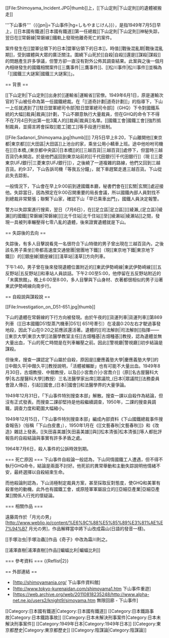 [[File:Shimoyama_Incident.JPG|thumb]]上，[[下山定則|下山定則]]的遺體被搬走]]

'''下山事件'''（{{jpn|j=下山事件|hg=しもやまじけん}}），是指1949年7月5日早上，[[日本國有鐵道|日本國有鐵道]]第一任總裁[[下山定則|下山定則]]神秘失踪，翌日在[[常磐線|常磐線]]鐵軌上發現他離奇死亡的案件。

案件發生在[[盟軍佔領下的日本|盟軍佔領下的日本]]，時值[[戰後混亂期|戰後混亂期]]，受到媒體與大眾的廣泛關注。圍繞下山死於[[自殺|自殺]]還是[[謀殺|謀殺]]的問題產生許多爭議，但警方卻一直沒有對外公佈其調查結果。此案與之後一個月內相继發生的國鐵相關案件[[三鷹事件|三鷹事件]]、[[松川事件|松川事件]]並稱為「[[國鐵三大謎案|國鐵三大謎案]]」。

== 背景 ==

[[下山定則|下山定則]]出身於[[運輸省|運輸省]]官僚。1949年6月1日，原是運輸次官的下山被任命為第一任國鐵總裁。在「[[道奇計劃|道奇計劃]]」的指導下，下山一上任就遇到了[[駐日盟軍總司令部|駐日盟軍總司令部]]（GHQ）下令對國鐵系統的大幅[[裁員|裁員]]計劃，下山不願意執行大量裁員，但在GHQ的命令下不得不在7月4日列出第一批3萬人的[[裁員|裁員]]名單。[[國鐵工會|國鐵工會]]強烈抵制裁員，並揚言將會採取[[罷工|罷工]]等手段進行抵制。

[[File:Sadanori_Shimoyama.jpg|thumb]]]]
7月5日早上8:20，下山離開他[[東京都|東京都]][[大田區|大田區]]上池台的家，乘坐公用小轎車上班。途中他吩咐司機在[[日本橋_(東京都中央區)|日本橋]]的[[三越百貨|三越百貨]]處停下，但當時三越百貨仍未開店。於是他們返回到東京站前的[[千代田銀行|千代田銀行]]（現 [[三菱東京UFJ銀行|三菱東京UFJ銀行]]），之後繞了一道複雜的路線，他們又回到三越百貨。約9:37，下山告訴司機「等我五分鐘」，就下車趕緊走進三越百貨。下山從此失去踪影。

一般情況下，下山會在早上9:00前到達國鐵本廳，秘書們會在[[玄關|玄關]]處迎接他。失踪當日，因為預定在9:00召開重要的局長會議，所以國鐵內部人員對找不到總裁非常緊張；聯繫下山家，確認下山「早已乘車出門」，國鐵人員決定報警。

警方以失踪案進行搜索，翌日（7月6日），在[[足立區|足立區]][[綾瀨_(足立區)|綾瀨]]的國鐵[[常磐線|常磐線]][[北千住站|北千住站]]至[[綾瀨站|綾瀨站]]之間，發現一具被列車輾壓得七零八亂的遺體，後來證實遺體就是下山。

== 失踪後的去向 ==

失踪後，有多人目擊說看見一名很符合下山特徵的男子曾出現在三越百貨內，之後該名男子乘坐[[帝都高速度交通營團|營團地下鐵]]（現[[東京地下鐵|東京地下鐵]]）的[[銀座線|銀座線]][[淺草站|淺草]]方向列車。

下午1:40，男子曾在後來發現遺體位置附近的[[東武伊勢崎線|東武伊勢崎線]][[五反野站|五反野站]]和車站人員談話。下午2:00至5:00，他停留在五反野站附近的「末廣旅館」。晚上6:00至8:00，多人目擊與下山身材、衣著都很相似的男子沿著東武伊勢崎線向南步行。

== 自殺說與謀殺說 ==

[[File:Investigation_on_D51-651.jpg|thumb]]

下山的遺體在常磐線的下行方向被發現。由於午夜的[[貨運列車|貨運列車]]第869列車（[[日本國鐵D51型蒸汽機車|D51]] 651号牽引）在凌晨0:20左右才駛過事發地段，因此下山在0:20之前應該還活著。遺體的[[司法解剖|司法解剖]]指揮——[[東京大學|東京大學]]法醫學教室主任[[古畑種基|古畑種基]]教授，認為遺體並無大量出血，下山的死亡時間是在列車輾壓之前。因此[[警視廳|警視廳]]初步結論是謀殺。

但後來，搜查一課認定下山屬於自殺，原因是[[慶應義塾大學|慶應義塾大學]]的[[中館久平|中館久平]]教授說明，「活體被輾斷」也有可能不大量出血。1949年8月30日，古畑教授、中館教授，以及[[小宮喬介|小宮喬介]]（原[[名古屋醫科大學|名古屋醫科大學]]教授）三名法醫學家出席[[眾議院_(日本)|眾議院]]法務委員會證人傳召，引起[[國會_(日本)|國會]]和法醫學界的大量爭論。

1949年12月31日，「下山事件特別搜查本部」解散。搜查一課以自殺作為結論，但沒有正式發表。而搜查二課卻堅持是他殺繼續調查，1950年，二課的搜查員調職，調查力度和範圍大幅縮小。

1949年12月15日，「下山事件特別搜查本部」編成內部資料《下山國鐵總裁事件搜查報告》（俗稱「下山白皮書」），1950年1月在《[[文藝春秋|文藝春秋]]》和《改造》雜誌上發表。[[矢田喜美雄|矢田喜美雄]]與[[松本清張|松本清張]]等人都批評報告的自殺結論與事實有許多矛盾之處。

1964年7月6日，殺人事件的公訴時效到期。

=== 死亡原因 ===
下山事件自殺論一般認為，下山同情國鐵工人遭遇，但不得不執行GHQ命令，結論是兩面不討好。他死前的異常舉動和主動失踪說明他情緒不安，最終選擇以自殺結束生命。

而他殺論則認為，下山消極制定裁員方案，甚至採取反對態度，使GHQ和美軍有殺害他的動機。此外也有國鐵工會，或原陸軍軍屬設立的[[亞細亞產業|亞細亞產業]]關係人行兇的懷疑論。

=== 相關作品 ===

遠藤周作於「月光の男」<ref name="月光の男">[http://www.weblio.jp/content/%E6%9C%88%E5%85%89%E3%81%AE%E7%94%B7 月光の男]，作品解釋</ref>當中將下山改成霜山(日語的發音一樣)。

[[手塚治虫|手塚治蟲]]作品《奇子》中改為霜川則之。

[[浦澤直樹|浦澤直樹]]作品[[蝙蝠比利|蝙蝠比利]]

=== 參考資料 ===
{{Reflist|2}}

== 外部連結 ==
* [http://shimoyamania.org/ 下山事件資料館]     
* [http://www.tokyo-kurenaidan.com/shimoyama1.htm 下山事件重遊]     
* [https://web.archive.org/web/20110818235248/http://www.alpha-net.ne.jp/users2/knight9/simoyama.htm 無限回廊 - 下山事件] 



[[Category:日本國有鐵道|Category:日本國有鐵道]]
[[Category:日本鐵路事故|Category:日本鐵路事故]]
[[Category:日本未解決刑事案件|Category:日本未解決刑事案件]]
[[Category:1949年日本|Category:1949年日本]]
[[Category:東京都歷史|Category:東京都歷史]]
[[Category:陰謀論|Category:陰謀論]]